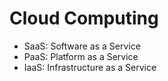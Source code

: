 # Cloud Computing  
- SaaS: Software as a Service  
- PaaS: Platform as a Service  
- IaaS: Infrastructure as a Service  
